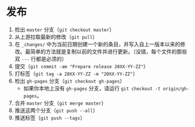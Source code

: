 发布
=========

 1. 检出 `master` 分支（`git checkout master`）
 2. 从上游拉取最新的修改（`git pull`）
 3. 在 `_changes/` 中为当前日期创建一个新的条目，并写入自上一版本以来的修改。最简单的方法就是复制以前的文件并进行更新。（没错，每个文件的那些双 `---` 行都是必须的）
 4. 提交（`git commit -am "Prepare release 20XX-YY-ZZ"`）
 5. 打标签（`git tag -a 20XX-YY-ZZ -m "20XX-YY-ZZ"`）
 6. 检出 `gh-pages` 分支（`git checkout gh-pages`）
    * 如果你本地上没有 `gh-pages` 分支，请运行 `git checkout -t origin/gh-pages`。
 7. 合并 `master` 分支（`git merge master`）
 8. 推送这两个分支（`git push --all`）
 9. 推送标签（`git push --tags`）
